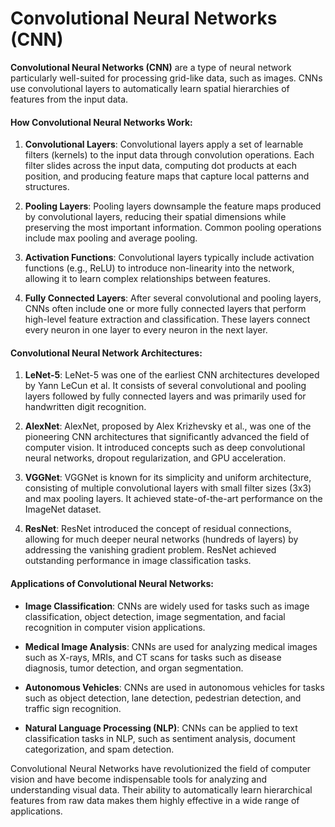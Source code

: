 # Convolutional Neural Networks (CNN)

**Convolutional Neural Networks (CNN)** are a type of neural network particularly well-suited for processing grid-like data, such as images. CNNs use convolutional layers to automatically learn spatial hierarchies of features from the input data.

#### How Convolutional Neural Networks Work:

1. **Convolutional Layers**:
   Convolutional layers apply a set of learnable filters (kernels) to the input data through convolution operations. Each filter slides across the input data, computing dot products at each position, and producing feature maps that capture local patterns and structures.

2. **Pooling Layers**:
   Pooling layers downsample the feature maps produced by convolutional layers, reducing their spatial dimensions while preserving the most important information. Common pooling operations include max pooling and average pooling.

3. **Activation Functions**:
   Convolutional layers typically include activation functions (e.g., ReLU) to introduce non-linearity into the network, allowing it to learn complex relationships between features.

4. **Fully Connected Layers**:
   After several convolutional and pooling layers, CNNs often include one or more fully connected layers that perform high-level feature extraction and classification. These layers connect every neuron in one layer to every neuron in the next layer.

#### Convolutional Neural Network Architectures:

1. **LeNet-5**:
   LeNet-5 was one of the earliest CNN architectures developed by Yann LeCun et al. It consists of several convolutional and pooling layers followed by fully connected layers and was primarily used for handwritten digit recognition.

2. **AlexNet**:
   AlexNet, proposed by Alex Krizhevsky et al., was one of the pioneering CNN architectures that significantly advanced the field of computer vision. It introduced concepts such as deep convolutional neural networks, dropout regularization, and GPU acceleration.

3. **VGGNet**:
   VGGNet is known for its simplicity and uniform architecture, consisting of multiple convolutional layers with small filter sizes (3x3) and max pooling layers. It achieved state-of-the-art performance on the ImageNet dataset.

4. **ResNet**:
   ResNet introduced the concept of residual connections, allowing for much deeper neural networks (hundreds of layers) by addressing the vanishing gradient problem. ResNet achieved outstanding performance in image classification tasks.

#### Applications of Convolutional Neural Networks:

- **Image Classification**: CNNs are widely used for tasks such as image classification, object detection, image segmentation, and facial recognition in computer vision applications.

- **Medical Image Analysis**: CNNs are used for analyzing medical images such as X-rays, MRIs, and CT scans for tasks such as disease diagnosis, tumor detection, and organ segmentation.

- **Autonomous Vehicles**: CNNs are used in autonomous vehicles for tasks such as object detection, lane detection, pedestrian detection, and traffic sign recognition.

- **Natural Language Processing (NLP)**: CNNs can be applied to text classification tasks in NLP, such as sentiment analysis, document categorization, and spam detection.

Convolutional Neural Networks have revolutionized the field of computer vision and have become indispensable tools for analyzing and understanding visual data. Their ability to automatically learn hierarchical features from raw data makes them highly effective in a wide range of applications.
